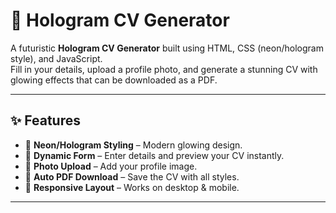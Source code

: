 # 🚀 Hologram CV Generator

A futuristic **Hologram CV Generator** built using HTML, CSS (neon/hologram style), and JavaScript.  
Fill in your details, upload a profile photo, and generate a stunning CV with glowing effects that can be downloaded as a PDF.

---

## ✨ Features
- 🔹 **Neon/Hologram Styling** – Modern glowing design.
- 🔹 **Dynamic Form** – Enter details and preview your CV instantly.
- 🔹 **Photo Upload** – Add your profile image.
- 🔹 **Auto PDF Download** – Save the CV with all styles.
- 🔹 **Responsive Layout** – Works on desktop & mobile.

---
